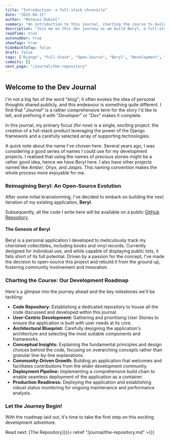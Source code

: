 ```yaml
---
title: "Introduction: a full-stack chronicle"
date: "2025-04-11"
author: "Mateusz Dubiel"
summary: "An introduction to this journal, charting the course to build a robust, open-source full-stack application, Beryl, powered by Django and modern technologies."
description: "Join me on this dev journey as we build Beryl, a full-stack applications, from the ground up using the Django framework and a suite of cutting-edge technologies. This journal will document every step of the open-source process."
readTime: true
autonumber: true
showTags: true
hideBackToTop: false
draft: false
tags: ["Django", "Full-Stack", "Open-Source", "Beryl", "Development", "Project Chronicle"]
commits: []
next_page: "/journal/the-repository"
---
```

## Welcome to the Dev Journal

I'm not a big fan of the word "blog"; it often evokes the idea of personal thoughts shared publicly, and this endeavour is something quite different. I find that "*Journal*" is a rather comprehensive term for the story I'd like to tell, and prefixing it with "*Developer*" or "*Dev*" makes it complete.

In this journal, my primary focus (for now) is a single, exciting project: the creation of a full-stack product leveraging the power of the Django framework and a carefully selected array of supporting technologies.

A quick note about the name I've chosen here. Several years ago, I was considering a good series of names I could use for my development projects. I realised that using the names of precious stones might be a rather good idea, hence we have *Beryl* here. I also have other projects named like *Amber*, *Onyx*, and *Jaspis*. This naming convention makes the whole process more enjoyable for me.

### Reimagining Beryl: An Open-Source Evolution

After some initial brainstorming, I've decided to embark on building the next iteration of my existing application, **Beryl**.

Subsequently, all the code I write here will be available on a public [GitHub Repository](https://github.com/mdubiel/beryl3).

#### The Genesis of Beryl

Beryl is a personal application I developed to meticulously track my cherished collectibles, including books and vinyl records. Currently designed for individual use, and while capable of displaying public lists, it falls short of its full potential. Driven by a passion for the concept, I've made the decision to open-source this project and rebuild it from the ground up, fostering community involvement and innovation.

### Charting the Course: Our Development Roadmap

Here's a glimpse into the journey ahead and the key milestones we'll be tackling:

* **Code Repository:** Establishing a dedicated repository to house all the code discussed and developed within this journal.
* **User-Centric Development:** Gathering and prioritising User Stories to ensure the application is built with user needs at its core.
* **Architectural Blueprint:** Carefully designing the application's architecture and selecting the most suitable components and frameworks.
* **Conceptual Insights:** Explaining the fundamental principles and design choices behind the code, focusing on overarching concepts rather than granular line-by-line explanations.
* **Community-Driven Growth:** Building an application that welcomes and facilitates contributions from the wider development community.
* **Deployment Pipeline:** Implementing a comprehensive build chain to enable seamless deployment of the application as a container.
* **Production Readiness:** Deploying the application and establishing robust status monitoring for ongoing maintenance and performance analysis.

### Let the Journey Begin!

With the roadmap laid out, it's time to take the first step on this exciting development adventure.

Read next: [The Repository]({{< relref "/journal/the-repository.md" >}})
